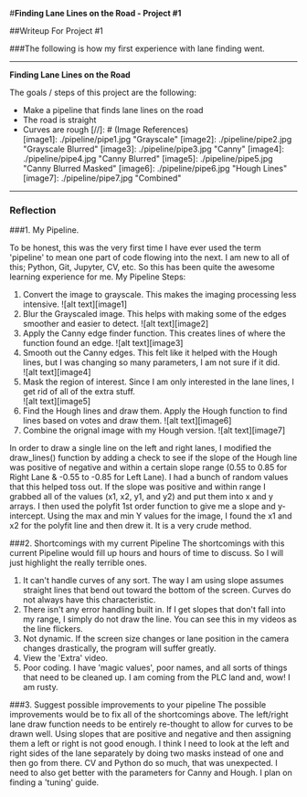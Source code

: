 #**Finding Lane Lines on the Road - Project #1** 

##Writeup For Project #1

###The following is how my first experience with lane finding went.

---

**Finding Lane Lines on the Road**

The goals / steps of this project are the following:
* Make a pipeline that finds lane lines on the road
* The road is straight
* Curves are rough
[//]: # (Image References)  
[image1]: ./pipeline/pipe1.jpg "Grayscale"
[image2]: ./pipeline/pipe2.jpg "Grayscale Blurred"
[image3]: ./pipeline/pipe3.jpg "Canny"
[image4]: ./pipeline/pipe4.jpg "Canny Blurred"
[image5]: ./pipeline/pipe5.jpg "Canny Blurred Masked"
[image6]: ./pipeline/pipe6.jpg "Hough Lines"
[image7]: ./pipeline/pipe7.jpg "Combined"
---

### Reflection

###1. My Pipeline.

To be honest, this was the very first time I have ever used the term 'pipeline' to mean one part of code flowing into the next. I am new to all of this; Python, Git, Jupyter, CV, etc. So this has been quite the awesome learning experience for me.
My Pipeline Steps:
  1. Convert the image to grayscale. This makes the imaging processing less intensive.
    ![alt text][image1]
  2. Blur the Grayscaled image. This helps with making some of the edges smoother and easier to detect.
    ![alt text][image2]
  3. Apply the Canny edge finder function. This creates lines of where the function found an edge.
    ![alt text][image3]
  4. Smooth out the Canny edges. This felt like it helped with the Hough lines, but I was changing so many parameters, I am not sure if   it did.  
    ![alt text][image4]
  5. Mask the region of interest. Since I am only interested in the lane lines, I get rid of all of the extra stuff.  
    ![alt text][image5]
  6. Find the Hough lines and draw them. Apply the Hough function to find lines based on votes and draw them.
    ![alt text][image6]  
  7. Combine the orignal image with my Hough version.
    ![alt text][image7]


In order to draw a single line on the left and right lanes, I modified the draw_lines() function by adding a check to see if the slope of the Hough line was positive of negative and within a certain slope range (0.55 to 0.85 for Right Lane & -0.55 to -0.85 for Left Lane). I had a bunch of random values that this helped toss out. If the slope was positive and within range I grabbed all of the values (x1, x2, y1, and y2) and put them into x and y arrays. I then used the polyfit 1st order function to give me a slope and y-intercept. Using the max and min Y values for the image, I found the x1 and x2 for the polyfit line and then drew it. It is a very crude method.


###2. Shortcomings with my current Pipeline
The shortcomings with this current Pipeline would fill up hours and hours of time to discuss. So I will just highlight the really terrible ones.
  1. It can't handle curves of any sort. The way I am using slope assumes straight lines that bend out toward the bottom of the screen. Curves do not always have this characteristic.
  2. There isn't any error handling built in. If I get slopes that don't fall into my range, I simply do not draw the line. You can see this in my videos as the line flickers.
  3. Not dynamic. If the screen size changes or lane position in the camera changes drastically, the program will suffer greatly.
  4. View the 'Extra' video.
  5. Poor coding. I have 'magic values', poor names, and all sorts of things that need to be cleaned up. I am coming from the PLC land and, wow! I am rusty.
  
  
###3. Suggest possible improvements to your pipeline
The possible improvements would be to fix all of the shortcomings above. The left/right lane draw function needs to be entirely re-thought to allow for curves to be drawn well. Using slopes that are positive and negative and then assigning them a left or right is not good enough. I think I need to look at the left and right sides of the lane separately by doing two masks instead of one and then go from there. CV and Python do so much, that was unexpected. I need to also get better with the parameters for Canny and Hough. I plan on finding a 'tuning' guide.
